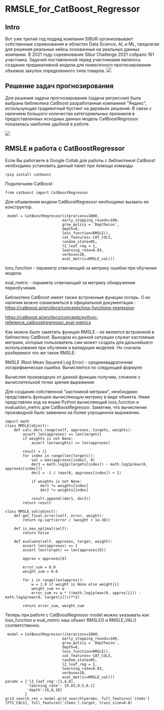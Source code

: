 # RMSLE_for_CatBoost_Regressor
## Intro
Вот уже третий год подряд компания SIBUR организовывает собственные соревнования в областях Data Science, AI, и ML, предлагая для решения реальные кейсы основанные на реальных данных компании. В 2021 году соревнование Sibur Challenge 2021 собрало 161 участника. Задачей поставленной перед участниками являлось создание предикативной модели для помесячного прогнозирования объемов закупок определенного типа товаров.
<img src="https://habr.com/ru/company/sibur_official/news/t/593027">
## Решение задач прогнозирования
Для решения задачи прогнозирования (задача регрессии) была выбрана библиотека CatBoost разработанная компанией "Яндекс", использующая градиентный бустинг на деревьях решений. В связи с наличием большого количества категориальных признаков в предоставленных исходных данных модель CatBoostRegressor показалась наиболее удобной в работе.


<img src="https://yandex.com/company/blog/yandex-catboost/">

## RMSLE и работа с CatBoostRegressor
Если Вы работаете в Google Collab для работы с библиотекой CatBoost необходимо установить данный пакет при помощи команды

```        
!pip install catboost

```        
Подключаем CatBoost

```        
from catboost import CatBoostRegressor

```        
Для объявления модели CatBoostRegressor необходимо вызвать ее конструктор.

```        
 model = CatBoostRegressor(iterations=3000,
                          early_stopping_rounds=100,
                          grow_policy = 'Depthwise',
                          depth=8,
                          loss_function=RMSLE(),
                          cat_features= CAT_COLS,
                          random_state=RS,
                          l2_leaf_reg = 1,
                          learning_rate=0.03,
                          verbose=10,
                          eval_metric=RMSLE_val())

```        
loss_function - параметр отвечающий за метрику ошибки при обучении модели.

eval_metric - параметр отвечающий за метрику обнаружения переобучения.

Библиотека CatBoost имеет также встроенные функции потерь. О их наличии можно ознакомиться в официальной документации :
https://catboost.ai/en/docs/concepts/loss-functions-regression

https://catboost.ai/en/docs/concepts/python-reference_catboostregressor_eval-metrics

Как можно было заметить функция RMSLE - не является встроенной в библиотеку CatBoost. Выходом из данной ситуации служат кастомные метрики, которые пользователь сам может создать для дальнейшего использования при обучении и валидации моделей. Но сначала разберемся что же такое RMSLE:

RMSLE (Root Mean Squared Log Error) - среднеквадратичная логарифмическая ошибка. Вычисляется по следующей формуле:


Вычисляя производную от данной функции получим, сложное с вычислительной точки зрения выражение



Для создания собственной "кастомной метрики", необходимо представить функцию вычисляющую метрику в виде объекта. Ниже представлен код на языке Python вычисляющий loss_function и evaluation_metric для CatBoostRegressor. Заметим, что вычисление производной было заменено на более упрощенное выражение.
```
import math
class RMSLE(object):
    def calc_ders_range(self, approxes, targets, weights):
        assert len(approxes) == len(targets)
        if weights is not None:
            assert len(weights) == len(approxes)

        result = []
        for index in range(len(targets)):
            val = max(approxes[index], 0)
            der1 = math.log1p(targets[index]) - math.log1p(max(0, approxes[index]))
            der2 = -1 / (max(0, approxes[index]) + 1)

            if weights is not None:
                der1 *= weights[index]
                der2 *= weights[index]

            result.append((der1, der2))
        return result
        
class RMSLE_val(object):
    def get_final_error(self, error, weight):
        return np.sqrt(error / (weight + 1e-38))

    def is_max_optimal(self):
        return False

    def evaluate(self, approxes, target, weight):
        assert len(approxes) == 1
        assert len(target) == len(approxes[0])

        approx = approxes[0]

        error_sum = 0.0
        weight_sum = 0.0

        for i in range(len(approx)):
            w = 1.0 if weight is None else weight[i]
            weight_sum += w
            error_sum += w * ((math.log1p(max(0, approx[i])) - math.log1p(max(0, target[i])))**2)

        return error_sum, weight_sum
 ```
Теперь при работе с CatBoostRegressor model можно указывать как loss_function и eval_metric наш объект RMSLE() и RMSLE_VAL() соответственно:

```        
 model = CatBoostRegressor(iterations=3000,
                          early_stopping_rounds=100,
                          grow_policy = 'Depthwise',
                          depth=8,
                          loss_function=RMSLE(),
                          cat_features= CAT_COLS,
                          random_state=RS,
                          l2_leaf_reg = 1,
                          learning_rate=0.03,
                          verbose=10,
                          eval_metric=RMSLE_val())
params = {'l2_leaf_reg':[1,4,8],
          'learning_rate': [0.03,0.5,0.1]
          'depth':[6,8,10]
         }
grid_search_res = model.grid_search(params, full_features['items'][FTS_COLS], full_features['items'].target, train_size=0.8)

```        
